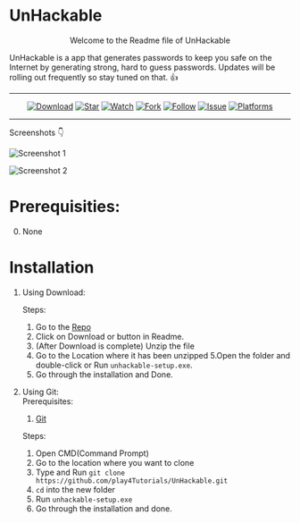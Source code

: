 # UnHackable

<p align="center"> Welcome to the Readme file of UnHackable </p>

UnHackable is a app that generates passwords to keep you safe on the Internet by generating strong, hard to guess passwords.
Updates will be rolling out frequently so stay tuned on that. :+1:
***
<p align="center">
<a href="https://github.com/play4Tutorials/UnHackable/archive/master.zip"><img src="https://img.shields.io/badge/UnHackable-Download-blue" alt="Download"></a>
<a href="https://github.com/play4Tutorials/UnHackable"><img src="https://img.shields.io/badge/UnHackable-Star-blueviolet" alt="Star"></a>
<a href="https://github.com/play4Tutorials/UnHackable/subscription"><img src="https://img.shields.io/badge/UnHackable-Watch-critical" alt="Watch"></a>
<a href="https://github.com/play4Tutorials/UnHackable/fork"><img src="https://img.shields.io/badge/UnHackable-Fork-red" alt="Fork"></a>
<a href="https://github.com/play4Tutorials"><img src="https://img.shields.io/badge/UnHackable-Follow-important" alt="Follow"></a>
<a href="https://github.com/play4Tutorials/UnHackable/issues"><img src="https://img.shields.io/badge/UnHackable-Issue-critical" alt="Issue"></a>
<a href="https://github.com/play4Tutorials/UnHackable"><img src="https://img.shields.io/badge/Platforms-Windows-blue" alt="Platforms"></a>
</p>

***
Screenshots :point_down:

![Screenshot 1](https://cdn.discordapp.com/attachments/765166281334325300/767696254749769728/1.jpg)

![Screenshot 2](https://cdn.discordapp.com/attachments/765166281334325300/767696262144983050/2.jpg)

# Prerequisities:
0. None

# Installation

1. Using Download:
   
   Steps:
   1. Go to the <a href="https://github.com/play4Tutorials/UnHackable">Repo</a>
   2. Click on Download or button in Readme.
   3. (After Download is complete) Unzip the file
   4. Go to the Location where it has been unzipped
   5.Open the folder and double-click or Run `unhackable-setup.exe`.
   6. Go through the installation and Done.
   
2. Using Git:<br/>
   Prerequisites:
   1. <a href="https://git-scm.com/downloads">Git</a>
   
   Steps:
   1. Open CMD(Command Prompt)
   2. Go to the location where you want to clone
   3. Type and Run `git clone https://github.com/play4Tutorials/UnHackable.git`
   4. `cd` into the new folder
   5. Run `unhackable-setup.exe`
   6. Go through the installation and done.


